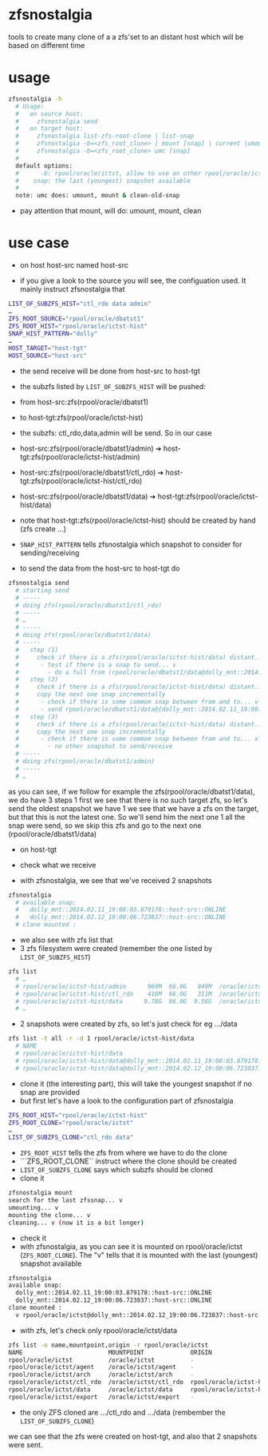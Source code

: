 zfsnostalgia
============

tools to create many clone of a a  zfs'set to an distant host which will be based on different time

# usage

```bash
zfsnostalgia -h
  # Usage:
  #   on source host:
  #     zfsnostalgia send
  #   on target host:
  #     zfsnostalgia list-zfs-root-clone | list-snap
  #     zfsnostalgia -b=<zfs_root_clone> [ mount [snap] | current |umount | clean-old-snap ]
  #     zfsnostalgia -b=<zfs_root_clone> umc [snap]
  # 
  default options:
  #      -b: rpool/oracle/ictst, allow to use an other rpool/oracle/ictst
  #    snap: the last (youngest) snapshot available
  # 
  note: umc does: umount, mount & clean-old-snap
```

* pay attention that mount, will do: umount, mount, clean


# use case

* on host host-src named host-src

 * if you give a look to the source you will see, the configuation used. It mainly instruct zfsnostalgia that
```bash
LIST_OF_SUBZFS_HIST="ctl_rdo data admin"
…
ZFS_ROOT_SOURCE="rpool/oracle/dbatst1"
ZFS_ROOT_HIST="rpool/oracle/ictst-hist"
SNAP_HIST_PATTERN="dolly"
…
HOST_TARGET="host-tgt"
HOST_SOURCE="host-src"
```
  * the send receive will be done from host-src to host-tgt
  * the subzfs listed by ```LIST_OF_SUBZFS_HIST``` will be pushed:
   * from host-src:zfs(rpool/oracle/dbatst1)
   * to host-tgt:zfs(rpool/oracle/ictst-hist)
  * the subzfs: ctl_rdo,data,admin will be send. So in our case 
   * host-src:zfs(rpool/oracle/dbatst1/admin) ➔  host-tgt:zfs(rpool/oracle/ictst-hist/admin)
   * host-src:zfs(rpool/oracle/dbatst1/ctl_rdo) ➔  host-tgt:zfs(rpool/oracle/ictst-hist/ctl_rdo)
   * host-src:zfs(rpool/oracle/dbatst1/data) ➔  host-tgt:zfs(rpool/oracle/ictst-hist/data)
  * note that host-tgt:zfs(rpool/oracle/ictst-hist) should be created by hand (zfs create …)
  * ```SNAP_HIST_PATTERN``` tells zfsnostalgia which snapshot to consider for sending/receiving


 * to send the data from the host-src to host-tgt do

```bash
zfsnostalgia send
  # starting send
  # -----
  # doing zfs(rpool/oracle/dbatst1/ctl_rdo) 
  # -----
  # …
  # -----
  # doing zfs(rpool/oracle/dbatst1/data) 
  # -----
  #   step (1)
  #     check if there is a zfs(rpool/oracle/ictst-hist/data) distant... x
  #      - test if there is a snap to send... v
  #        - do a full from (rpool/oracle/dbatst1/data@dolly_mnt::2014.02.11_19:00:03.879178::host-src::ONLINE) to (rpool/oracle/ictst-hist/data)
  #   step (2)
  #     check if there is a zfs(rpool/oracle/ictst-hist/data) distant... v
  #     copy the next one snap incrementally
  #      - check if there is some commom snap between from and to... v it us the snap(dolly_mnt::2014.02.12_19:00:06.723837::host-src::ONLINE)
  #      - send rpool/oracle/dbatst1/data@{dolly_mnt::2014.02.11_19:00:03.879178::host-src::ONLINE,dolly_mnt::2014.02.12_19:00:06.723837::host-src::ONLINE} | receive rpool/oracle/ictst-hist/data
  #   step (3)
  #     check if there is a zfs(rpool/oracle/ictst-hist/data) distant... v
  #     copy the next one snap incrementally
  #      - check if there is some commom snap between from and to... x
  #        - no other snapshot to send/receive
  # -----
  # doing zfs(rpool/oracle/dbatst1/admin) 
  # -----
  # …
```

as you can see, if we follow for example the zfs(rpool/oracle/dbatst1/data), we do have 3 steps
 1 first we see that there is no such target zfs, so let's send the oldest snapshot we have
 1 we see that we have a zfs on the target, but that this is not the latest one. So we'll send him the next one
 1 all the snap were send, so we skip this zfs and go to the next one (rpool/oracle/dbatst1/data)

* on host-tgt

 * check what we receive
  * with zfsnostalgia, we see that we've received 2 snapshots
```bash
zfsnostalgia 
  # available snap:
  #   dolly_mnt::2014.02.11_19:00:03.879178::host-src::ONLINE
  #   dolly_mnt::2014.02.12_19:00:06.723837::host-src::ONLINE
  # clone mounted :
````
 * we also see with zfs list that
  * 3 zfs filesystem were created (remember the one listed by ```LIST_OF_SUBZFS_HIST```)
```bash
zfs list
  # …
  # rpool/oracle/ictst-hist/admin      969M  66.0G   949M  /oracle/ictst-hist/admin
  # rpool/oracle/ictst-hist/ctl_rdo    416M  66.0G   311M  /oracle/ictst-hist/ctl_rdo
  # rpool/oracle/ictst-hist/data      9.78G  66.0G  9.56G  /oracle/ictst-hist/data
  # …
```
  * 2 snapshots were created by zfs, so let's just check for eg …/data
```bash
zfs list -t all -r -d 1 rpool/oracle/ictst-hist/data
  # NAME                                                                                USED  AVAIL  REFER  MOUNTPOINT
  # rpool/oracle/ictst-hist/data                                                       9.78G  66.0G  9.56G  /oracle/ictst-hist/data
  # rpool/oracle/ictst-hist/data@dolly_mnt::2014.02.11_19:00:03.879178::host-src::ONLINE   233M      -  9.56G  -
  # rpool/oracle/ictst-hist/data@dolly_mnt::2014.02.12_19:00:06.723837::host-src::ONLINE      0      -  9.56G  -
```
  
 * clone it (the interesting part), this will take the youngest snapshot if no snap are provided
  * but first let's have a look to the configuration part of zfsnostalgia
```bash
ZFS_ROOT_HIST="rpool/oracle/ictst-hist"
ZFS_ROOT_CLONE="rpool/oracle/ictst"
…
LIST_OF_SUBZFS_CLONE="ctl_rdo data"
```
   * ```ZFS_ROOT_HIST``` tells the zfs from where we have to do the clone
   * ```ZFS_ROOT_CLONE`` instruct where the clone should be created
   * ```LIST_OF_SUBZFS_CLONE``` says which subzfs should be cloned
  * clone it
```bash
zfsnostalgia mount
search for the last zfssnap... v
umounting... v
mounting the clone... v
cleaning... v (now it is a bit longer)
```
  * check it
   *  with zfsnostalgia, as you can see it is mounted on rpool/oracle/ictst (```ZFS_ROOT_CLONE```). The "v" tells that it is mounted with the last (youngest) snapshot available
```bash
zfsnostalgia 
available snap:
  dolly_mnt::2014.02.11_19:00:03.879178::host-src::ONLINE
  dolly_mnt::2014.02.12_19:00:06.723837::host-src::ONLINE
clone mounted :
  v rpool/oracle/ictst@dolly_mnt::2014.02.12_19:00:06.723837::host-src::ONLINE   
```
  * with zfs, let's check only rpool/oracle/ictst/data
```bash
zfs list -o name,mountpoint,origin -r rpool/oracle/ictst
NAME                        MOUNTPOINT             ORIGIN
rpool/oracle/ictst          /oracle/ictst          -
rpool/oracle/ictst/agent    /oracle/ictst/agent    -
rpool/oracle/ictst/arch     /oracle/ictst/arch     -
rpool/oracle/ictst/ctl_rdo  /oracle/ictst/ctl_rdo  rpool/oracle/ictst-hist/ctl_rdo@dolly_mnt::2014.02.12_19:00:06.723837::host-src::ONLINE
rpool/oracle/ictst/data     /oracle/ictst/data     rpool/oracle/ictst-hist/data@dolly_mnt::2014.02.12_19:00:06.723837::host-src::ONLINE
rpool/oracle/ictst/export   /oracle/ictst/export   -
```
   * the only ZFS cloned are …/ctl_rdo and …/data (rembember the ```LIST_OF_SUBZFS_CLONE```)
   
we can see that the zfs were created on host-tgt, and also that 2 snapshots were sent.
